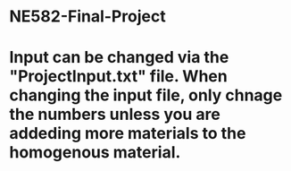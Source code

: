 # NE582-Final-Project

# Input can be changed via the "ProjectInput.txt" file. When changing the input file, only chnage the numbers unless you are addeding more materials to the homogenous material.
